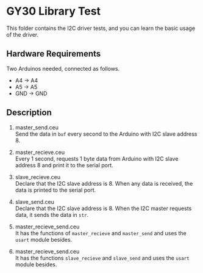 # GY30 Library Test

This folder contains the I2C driver tests, and you can learn the basic usage of the driver.

## Hardware Requirements
Two Arduinos needed, connected as follows.
- A4 -> A4
- A5 -> A5
- GND -> GND

## Description

1. master_send.ceu  
Send the data in `buf` every second to the Arduino with I2C slave address 8.

2. master_recieve.ceu  
Every 1 second, requests 1 byte data from Arduino with I2C slave address 8 and print it to the serial port.

3. slave_recieve.ceu  
Declare that the I2C slave address is 8. When any data is received, the data is printed to the serial port.

4. slave_send.ceu  
Declare that the I2C slave address is 8. When the I2C master requests data, it sends the data in `str`.

5. master_recieve_send.ceu  
It has the functions of `master_recieve` and `master_send` and uses the `usart` module besides.

6. master_recieve_send.ceu  
It has the functions `slave_recieve` and `slave_send` and uses the `usart` module besides.